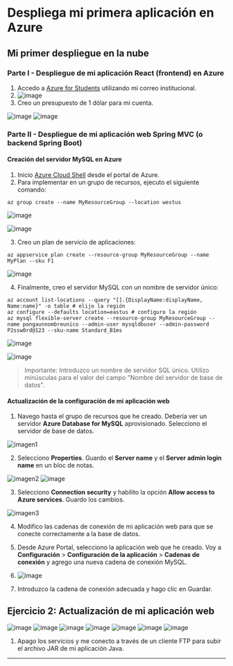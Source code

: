 
# Despliega mi primera aplicación en Azure

## Mi primer despliegue en la nube

### Parte I - Despliegue de mi aplicación React (frontend) en Azure

1. Accedo a [Azure for Students](https://azure.microsoft.com/es-es/free/students/) utilizando mi correo institucional.
2. ![image](https://github.com/juaneortiz1/Lab06CVDS-Calculator/assets/97971732/0b3ac1dc-c0cc-4aec-bc96-76bd75a1e4c4)
3. Creo un presupuesto de 1 dólar para mi cuenta.

![image](https://github.com/juaneortiz1/Lab06CVDS-Calculator/assets/97971732/0b3ac1dc-c0cc-4aec-bc96-76bd75a1e4c4)
![image](https://github.com/juaneortiz1/Lab06CVDS-Calculator/assets/97971732/0b3ac1dc-c0cc-4aec-bc96-76bd75a1e4c4)

### Parte II - Despliegue de mi aplicación web Spring MVC (o backend Spring Boot)

#### Creación del servidor MySQL en Azure

1. Inicio [Azure Cloud Shell](https://docs.microsoft.com/en-in/azure/cloud-shell/overview) desde el portal de Azure.
2. Para implementar en un grupo de recursos, ejecuto el siguiente comando:

```shell
az group create --name MyResourceGroup --location westus
```
![image](https://github.com/juaneortiz1/Lab06CVDS-Calculator/assets/97971732/5d69fb6d-3f2c-4a6a-98f6-d681991a916d)

![image](https://github.com/juaneortiz1/Lab06CVDS-Calculator/assets/97971732/58a5e26e-1fee-4515-bced-d0630e7ae244)


3. Creo un plan de servicio de aplicaciones:

```shell
az appservice plan create --resource-group MyResourceGroup --name MyPlan --sku F1
```
![image](https://github.com/juaneortiz1/Lab06CVDS-Calculator/assets/97971732/f6d7fa3f-36ad-47d7-85cc-e32907e15590)

4. Finalmente, creo el servidor MySQL con un nombre de servidor único:

```shell
az account list-locations --query "[].{DisplayName:displayName, Name:name}" -o table # elijo la región
az configure --defaults location=eastus # configuro la región
az mysql flexible-server create --resource-group MyResourceGroup --name pongaunnombreunico --admin-user mysqldbuser --admin-password P2ssw0rd@123 --sku-name Standard_B1ms
```
![image](https://github.com/juaneortiz1/Lab06CVDS-Calculator/assets/97971732/b5322cb4-9591-449b-85a5-a82ba16bb089)

![image](https://github.com/juaneortiz1/Lab06CVDS-Calculator/assets/97971732/c16f36af-0981-4f1f-8855-3eee3e5400f7)

> Importante: Introduzco un nombre de servidor SQL único. Utilizo minúsculas para el valor del campo "Nombre del servidor de base de datos".

#### Actualización de la configuración de mi aplicación web

1. Navego hasta el grupo de recursos que he creado. Debería ver un servidor **Azure Database for MySQL** aprovisionado. Selecciono el servidor de base de datos.

![imagen1](assets/img1.png)


2. Selecciono **Properties**. Guardo el **Server name** y el **Server admin login name** en un bloc de notas.

![imagen2](assets/img2.png)
![image](https://github.com/juaneortiz1/Lab06CVDS-Calculator/assets/97971732/1814658f-7ae3-4805-badd-82572e4a9a15)


3. Selecciono **Connection security** y habilito la opción **Allow access to Azure services**. Guardo los cambios.

![imagen3](assets/img3.png)

4. Modifico las cadenas de conexión de mi aplicación web para que se conecte correctamente a la base de datos. 

5. Desde Azure Portal, selecciono la aplicación web que he creado. Voy a **Configuración** > **Configuración de la aplicación** > **Cadenas de conexión** y agrego una nueva cadena de conexión MySQL.
6. ![image](https://github.com/juaneortiz1/Lab06CVDS-Calculator/assets/97971732/c7848847-f016-4d57-958a-d3209db19a8c)


7. Introduzco la cadena de conexión adecuada y hago clic en Guardar.

## Ejercicio 2: Actualización de mi aplicación web

![image](https://github.com/juaneortiz1/Lab06CVDS-Calculator/assets/97971732/7819972b-399e-4a6a-96f7-61f4c6086374)
![image](https://github.com/juaneortiz1/Lab06CVDS-Calculator/assets/97971732/99fdbae0-838e-4328-80f4-d0ad4a284665)
![image](https://github.com/juaneortiz1/Lab06CVDS-Calculator/assets/97971732/9a899616-6551-42df-b414-272d5b7e44b6)
![image](https://github.com/juaneortiz1/Lab06CVDS-Calculator/assets/97971732/2cb58f2e-6b14-47a0-8d6d-3fa2b6f49409)
![image](https://github.com/juaneortiz1/Lab06CVDS-Calculator/assets/97971732/6ffdcaa2-7f08-44e5-85ee-7d8e2411f31b)
![image](https://github.com/juaneortiz1/Lab06CVDS-Calculator/assets/97971732/36cfcfd6-a69c-484f-a3f7-8ed6456da000)
![image](https://github.com/juaneortiz1/Lab06CVDS-Calculator/assets/97971732/8a484f2c-df11-43fb-89f3-1997f5912836)

 
 
  
 

1. Apago los servicios y me conecto a través de un cliente FTP para subir el archivo JAR de mi aplicación Java.

---




